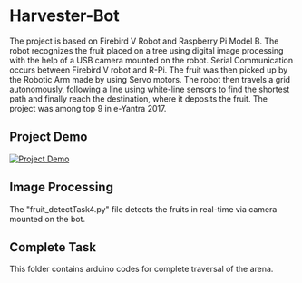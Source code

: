 # Harvester-Bot
The project is based on Firebird V Robot and Raspberry Pi Model B. The robot recognizes the fruit placed on a tree using digital image processing with the help of a USB camera mounted on the robot. Serial Communication occurs between Firebird V robot and R-Pi.  The fruit was then picked up by the Robotic Arm made by using Servo motors. The robot then travels a grid autonomously, following a line using white-line sensors to find the shortest path and finally reach the destination, where it deposits the fruit. The project was among top 9 in e-Yantra 2017.

## Project Demo

[![Project Demo](https://img.youtube.com/vi/gilMDELn1-A/0.jpg)](https://youtu.be/gilMDELn1-A)

## Image Processing
The "fruit_detectTask4.py" file detects the fruits in real-time via camera  mounted on the bot.

## Complete Task
This folder contains arduino codes for complete traversal of the arena.
